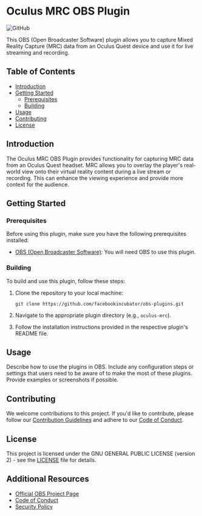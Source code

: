# Oculus MRC OBS Plugin

![GitHub](https://img.shields.io/github/license/facebookincubator/obs-plugins)

This OBS (Open Broadcaster Software) plugin allows you to capture Mixed Reality Capture (MRC) data from an Oculus Quest device and use it for live streaming and recording.

## Table of Contents

- [Introduction](#introduction)
- [Getting Started](#getting-started)
  - [Prerequisites](#prerequisites)
  - [Building](#building)
- [Usage](#usage)
- [Contributing](#contributing)
- [License](#license)

## Introduction

The Oculus MRC OBS Plugin provides functionality for capturing MRC data from an Oculus Quest headset. MRC allows you to overlay the player's real-world view onto their virtual reality content during a live stream or recording. This can enhance the viewing experience and provide more context for the audience.

## Getting Started

### Prerequisites

Before using this plugin, make sure you have the following prerequisites installed:

- [OBS (Open Broadcaster Software)](https://obsproject.com/): You will need OBS to use this plugin.

### Building

To build and use this plugin, follow these steps:

1. Clone the repository to your local machine:

   ```shell
   git clone https://github.com/facebookincubator/obs-plugins.git

2. Navigate to the appropriate plugin directory (e.g., `oculus-mrc`).

3. Follow the installation instructions provided in the respective plugin's README file.

## Usage

Describe how to use the plugins in OBS. Include any configuration steps or settings that users need to be aware of to make the most of these plugins. Provide examples or screenshots if possible.

## Contributing

We welcome contributions to this project. If you'd like to contribute, please follow our [Contribution Guidelines](CONTRIBUTING.md) and adhere to our [Code of Conduct](CODE_OF_CONDUCT.md).

## License

This project is licensed under the GNU GENERAL PUBLIC LICENSE (version 2) - see the [LICENSE](LICENSE) file for details.

## Additional Resources

- [Official OBS Project Page](https://obsproject.com/)
- [Code of Conduct](CODE_OF_CONDUCT.md)
- [Security Policy](SECURITY.md)
